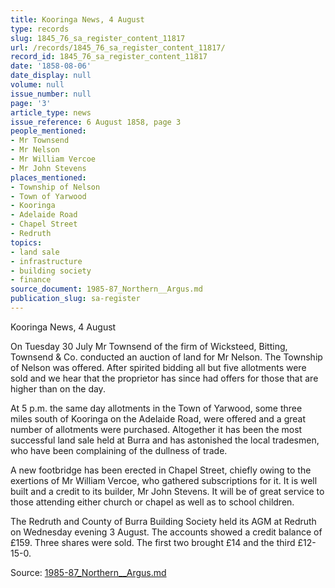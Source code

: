 ```yaml
---
title: Kooringa News, 4 August
type: records
slug: 1845_76_sa_register_content_11817
url: /records/1845_76_sa_register_content_11817/
record_id: 1845_76_sa_register_content_11817
date: '1858-08-06'
date_display: null
volume: null
issue_number: null
page: '3'
article_type: news
issue_reference: 6 August 1858, page 3
people_mentioned:
- Mr Townsend
- Mr Nelson
- Mr William Vercoe
- Mr John Stevens
places_mentioned:
- Township of Nelson
- Town of Yarwood
- Kooringa
- Adelaide Road
- Chapel Street
- Redruth
topics:
- land sale
- infrastructure
- building society
- finance
source_document: 1985-87_Northern__Argus.md
publication_slug: sa-register
---
```


Kooringa News, 4 August

On Tuesday 30 July Mr Townsend of the firm of Wicksteed, Bitting, Townsend & Co. conducted an auction of land for Mr Nelson.  The Township of Nelson was offered.  After spirited bidding all but five allotments were sold and we hear that the proprietor has since had offers for those that are higher than on the day.

At 5 p.m. the same day allotments in the Town of Yarwood, some three miles south of Kooringa on the Adelaide Road, were offered and a great number of allotments were purchased.  Altogether it has been the most successful land sale held at Burra and has astonished the local tradesmen, who have been complaining of the dullness of trade.

A new footbridge has been erected in Chapel Street, chiefly owing to the exertions of Mr William Vercoe, who gathered subscriptions for it.  It is well built and a credit to its builder, Mr John Stevens.  It will be of great service to those attending either church or chapel as well as to school children.

The Redruth and County of Burra Building Society held its AGM at Redruth on Wednesday evening 3 August.  The accounts showed a credit balance of £159.  Three shares were sold.  The first two brought £14 and the third £12-15-0.

Source: [1985-87_Northern__Argus.md](/downloads/markdown/1985-87_Northern__Argus.md)
